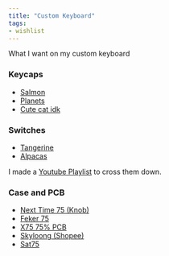 ```yaml
---
title: "Custom Keyboard"
tags:
- wishlist
---
```


What I want on my custom keyboard

### Keycaps
- [Salmon](https://shopee.co.th/135-คีย์-Salmon-Keycap-MDA-Profile-PBT-Dye-Sub-เชิงกล-คีย์บอร์ด-Keycaps-i.502998302.13687096581?sp_atk=2ba6d836-1b7f-402e-9229-a69d3e875936&xptdk=2ba6d836-1b7f-402e-9229-a69d3e875936)
- [Planets](https://shopee.co.th/126-คีย์-Planet-Keycap-XDA-Profile-อะนิเมะ-PBT-DYE-SUB-แป้นพิมพ์แบบกลไก-Keycaps-i.502998302.15279187214?sp_atk=c946cd12-0e8d-4b71-b57a-e9d9286b293e&xptdk=c946cd12-0e8d-4b71-b57a-e9d9286b293e)
- [Cute cat idk](https://shopee.co.th/127-คีย์-Graffiti-Keycap-XDA-Profile-Doodle-อะนิเมะ-PBT-Dye-Sub-เชิงกล-คีย์บอร์ด-Keycaps-i.502998302.17847402201?sp_atk=48fe32ad-61c3-4b55-9b8c-0c284df4fdda&xptdk=48fe32ad-61c3-4b55-9b8c-0c284df4fdda)

### Switches
- [Tangerine](https://ilumkb.com/products/c3-tangerine-switch?_pos=1&_sid=eb72c65cd&_ss=r)
- [Alpacas](https://ilumkb.com/products/alpaca-linears?_pos=1&_sid=ca4aad503&_ss=r)


I made a [Youtube Playlist](https://www.youtube.com/playlist?list=PLRE2bmTCbJUZVjJ9zz9qzM2X1tIJVyIhU) to cross them down.

### Case and PCB
- [Next Time 75 (Knob)](https://shopee.co.th/Next-Time-75-%E0%B8%8A%E0%B8%B8%E0%B8%94%E0%B8%84%E0%B8%B5%E0%B8%A2%E0%B9%8C%E0%B8%9A%E0%B8%AD%E0%B8%A3%E0%B9%8C%E0%B8%94%E0%B9%80%E0%B8%A1%E0%B8%84%E0%B8%84%E0%B8%B2%E0%B8%99%E0%B8%B4%E0%B8%84%E0%B8%AD%E0%B8%A5-Type-C-%E0%B9%81%E0%B8%9A%E0%B8%9A%E0%B9%83%E0%B8%8A%E0%B9%89%E0%B8%AA%E0%B8%B2%E0%B8%A2-82-%E0%B8%84%E0%B8%B5%E0%B8%A2%E0%B9%8C-3Pin-5Pin-i.27124713.14781958175?sp_atk=672e88b5-c0c0-40cb-b055-573023687f70&xptdk=672e88b5-c0c0-40cb-b055-573023687f70)
- [Feker 75](https://shopee.co.th/pengchenli.th/12657925312)
- [X75 75% PCB](https://shopee.co.th/%E3%80%90%C4%94%C4%95%E3%80%91%E0%B8%8A%E0%B8%B8%E0%B8%94%E0%B8%84%E0%B8%B5%E0%B8%A2%E0%B9%8C%E0%B8%9A%E0%B8%AD%E0%B8%A3%E0%B9%8C%E0%B8%94%E0%B8%9B%E0%B8%B0%E0%B9%80%E0%B8%81%E0%B9%87%E0%B8%99-X75-75-PCB-%E0%B8%AA%E0%B8%A7%E0%B8%B4%E0%B8%95%E0%B8%8A%E0%B9%8C%E0%B9%84%E0%B8%9F%E0%B9%80%E0%B8%AD%E0%B8%9F%E0%B9%80%E0%B8%9F%E0%B8%84-RGB-led-type-c-Next-Time-75-i.805120658.18216990821?sp_atk=47794d46-ec01-46c6-808d-1c0671380eef&xptdk=47794d46-ec01-46c6-808d-1c0671380eef)
- [Skyloong (Shopee)](https://shopee.co.th/คีย์บอร์ด-Skyloong-GK84XS-GK84-GK-ปุ่ม-ขนาด-75-Hotswap-Bluetooth-เคสพลาสติก-i.17216515.13750645009?sp_atk=c169fcc8-5af0-4280-b88e-c74e00f12fad&xptdk=c169fcc8-5af0-4280-b88e-c74e00f12fad)
- [Sat75](https://shopee.co.th/คีย์บอร์ด-Skyloong-GK84XS-GK84-GK-ปุ่ม-ขนาด-75-Hotswap-Bluetooth-เคสพลาสติก-i.17216515.13750645009?sp_atk=c169fcc8-5af0-4280-b88e-c74e00f12fad&xptdk=c169fcc8-5af0-4280-b88e-c74e00f12fad)
